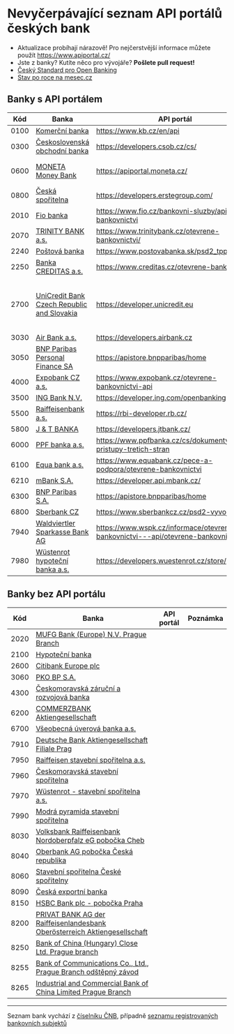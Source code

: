 # Nevyčerpávající seznam API portálů českých bank

- Aktualizace probíhají nárazově! Pro nejčerstvější informace můžete použít https://www.apiportal.cz/
- Jste z banky? Kutíte něco pro vývojáře? **Pošlete pull request!**
- [Český Standard pro Open Banking ](https://www.czech-ba.cz/cs/aktivity/standardy/cesky-standard-pro-open-banking)
- [Stav po roce na mesec.cz](https://www.mesec.cz/clanky/psd2-rok-pote-multibanking-umi-5-bank-api-nezpristupnila-polovina/)

<!--Zatím není zveřejněná dokumentace-->

## Banky s API portálem

| Kód | Banka | API portál | Poznámka |
| --- | --- | --- | --- |
| 0100 | [Komerční banka](https://www.kb.cz) | https://www.kb.cz/en/api | |
| 0300 | [Československá obchodní banka](https://www.csob.cz) | https://developers.csob.cz/cs/ | |
| 0600 | [MONETA Money Bank](https://www.moneta.czv) | https://apiportal.moneta.cz/ | Zatím není zveřejněná dokumentace |
| 0800 | [Česká spořitelna](https://www.csas.cz) | https://developers.erstegroup.com/ | |
| 2010 | [Fio banka](https://www.fio.cz) | https://www.fio.cz/bankovni-sluzby/api-bankovnictvi | |
| 2070 | [TRINITY BANK a.s.](https://www.trinitybank.cz) | https://www.trinitybank.cz/otevrene-bankovnictvi/ | |
| 2240 | [Poštová banka](https://www.postovabanka.sk/cz/) | https://www.postovabanka.sk/psd2_tpp/ | |
| 2250 | [Banka CREDITAS a.s.](https://www.creditas.cz) | https://www.creditas.cz/otevrene-bankovnictvi | |
| 2700 | [UniCredit Bank Czech Republic and Slovakia](https://www.unicredit.cz) | https://developer.unicredit.eu | Zřejmě globální portál, který ale explicitně uvádí CZ pobočku |
| 3030 | [Air Bank a.s.](https://www.airbank.cz) | https://developers.airbank.cz | |
| 3050 | [BNP Paribas Personal Finance SA](http://www.bnpparibas.cz/) | https://apistore.bnpparibas/home | |
| 4000 | [Expobank CZ a.s.](https://www.expobank.cz/) | https://www.expobank.cz/otevrene-bankovnictvi-api | |
| 3500 | [ING Bank N.V.](http://www.ingbank.cz) | https://developer.ing.com/openbanking | |
| 5500 | [Raiffeisenbank a.s.](https://www.rb.cz) | https://rbi-developer.rb.cz/ | |
| 5800 | [J & T BANKA](https://www.jtbank.cz) | https://developers.jtbank.cz/ | |
| 6000 | [PPF banka a.s.](https://www.ppfbanka.cz/) | https://www.ppfbanka.cz/cs/dokumenty/1868-pristupy-tretich-stran | |
| 6100 | [Equa bank a.s.](https://www.equabank.cz) | https://www.equabank.cz/pece-a-podpora/otevrene-bankovnictvi | |
| 6210 | [mBank S.A.](https://www.mbank.cz) | https://developer.api.mbank.cz/ | |
| 6300 | [BNP Paribas S.A.](http://www.bnpparibas.cz/) | https://apistore.bnpparibas/home | |
| 6800 | [Sberbank CZ](https://www.sberbankcz.cz/) | https://www.sberbankcz.cz/psd2-vyvojari | |
| 7940 | [Waldviertler Sparkasse Bank AG](https://www.wspk.cz/) | https://www.wspk.cz/informace/otevrene-bankovnictvi---api/otevrene-bankovnictvi/ | |
| 7980 | [Wüstenrot hypoteční banka a.s.](https://www.wuestenrot.cz/) | https://developers.wuestenrot.cz/store/ | |


## Banky bez API portálu

| Kód | Banka | API portál | Poznámka |
| --- | --- | --- | --- |
| 2020 | [MUFG Bank (Europe) N.V. Prague Branch](http://www.bk.mufg.jp/global/globalnetwork/emea/prague.html) | | |
| 2100 | [Hypoteční banka](https://www.hypotecnibanka.cz/) | | |
| 2600 | [Citibank Europe plc](http://www.citibank.cz) | | |
| 3060 | [PKO BP S.A.](https://www.pkobp.pl/pkobppl-en/international-banking/czech-branch/) | | |
| 4300 | [Českomoravská záruční a rozvojová banka](https://www.cmzrb.cz/) | | |
| 6200 | [COMMERZBANK Aktiengesellschaft](https://www.commerzbank.cz/) | | |
| 6700 | [Všeobecná úverová banka a.s.](http://www.vub.cz) | | |
| 7910 | [Deutsche Bank Aktiengesellschaft Filiale Prag](https://www.db.com/czechrepublic/) | | |
| 7950 | [Raiffeisen stavební spořitelna a.s.](https://www.rsts.cz/) | | |
| 7960 | [Českomoravská stavební spořitelna](https://www.cmss.cz/) | | |
| 7970 | [Wüstenrot - stavební spořitelna a.s.](https://www.wuestenrot.cz/) | | |
| 7990 | [Modrá pyramida stavební spořitelna](https://www.modrapyramida.cz/) | | |
| 8030 | [Volksbank Raiffeisenbank Nordoberpfalz eG pobočka Cheb](http://www.vr-nopf.cz/) | | |
| 8040 | [Oberbank AG pobočka Česká republika](https://www.oberbank.cz/) | | |
| 8060 | [Stavební spořitelna České spořitelny](https://www.burinka.cz/) | | |
| 8090 | [Česká exportní banka](https://www.ceb.cz) | | |
| 8150 | [HSBC Bank plc - pobočka Praha](http://www.hsbc.cz/) | | |
| 8200 | [PRIVAT BANK AG der Raiffeisenlandesbank Oberösterreich Aktiengesellschaft](https://www.privatbank.at/eBusiness/01_template1/1199065680270660255-1199067790978653034_1206035587291261039_1207865949009465887-1207865321147647686-NA-4-NA-NA-NA.html) | | |
| 8250 | [Bank of China (Hungary) Close Ltd. Prague branch](http://www.bankofchina.com/hu/sub_en/aboutus/ab3/201701/t20170115_8450165.html) | | |
| 8255 | [Bank of Communications Co., Ltd., Prague Branch odštěpný závod](https://bankcomm.com) | | |
| 8265 | [Industrial and Commercial Bank of China Limited Prague Branch](http://www.icbc.com.cn/ICBC/%E6%B5%B7%E5%A4%96%E5%88%86%E8%A1%8C/%E5%B8%83%E6%8B%89%E6%A0%BC%E7%BD%91%E7%AB%99/CZ/%E5%AE%A2%E6%88%B7%E6%9C%8D%E5%8A%A1/%E6%9C%8D%E5%8A%A1%E5%85%AC%E5%91%8A/) | | |

---
Seznam bank vychází z [číselníku ČNB](https://www.cnb.cz/cs/platebni-styk/ucty-kody-bank/), případně [seznamu registrovaných bankovních subjektů](https://apl.cnb.cz/apljerrsdad/JERRS.WEB07.INTRO_PAGE?p_lang=cz)
